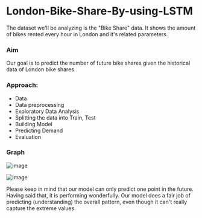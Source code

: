# London-Bike-Share-By-using-LSTM
The dataset we'll be analyzing is the "Bike Share" data. It shows the amount of bikes rented every hour in London and it's related parameters.

### Aim
Our goal is to predict the number of future bike shares given the historical data of London bike shares

### Approach:
- Data
- Data preprocessing
- Exploratory Data Analysis
- Splitting the data into Train, Test
- Building Model
- Predicting Demand
- Evaluation

### Graph
![image](https://user-images.githubusercontent.com/86415241/139055797-f3308d99-0ab8-42bc-8e41-225b2e55b819.png)

![image](https://user-images.githubusercontent.com/86415241/139055836-071bd9b7-98ec-4215-b92e-68d2888e7c8b.png)


Please keep in mind that our model can only predict one point in the future. Having said that, it is performing wonderfully. Our model does a fair job of predicting (understanding) the overall pattern, even though it can't really capture the extreme values.
